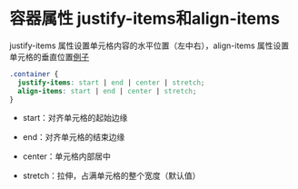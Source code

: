 ---
---

# 容器属性 justify-items和align-items

justify-items 属性设置单元格内容的水平位置（左中右），align-items 属性设置单元格的垂直位置[例子](https://stackblitz.com/edit/web-platform-axojut?embed=1&file=index.html&hideDevTools=1)
<br>


```css
.container {
  justify-items: start | end | center | stretch;
  align-items: start | end | center | stretch;
}

```

- start：对齐单元格的起始边缘

- end：对齐单元格的结束边缘

- center：单元格内部居中

- stretch：拉伸，占满单元格的整个宽度（默认值）